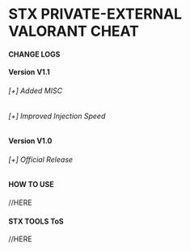# STX PRIVATE-EXTERNAL VALORANT CHEAT

#### **CHANGE LOGS**
**Version V1.1**
###### [+] Added MISC
###### [+] Improved Injection Speed
**Version V1.0**
###### [+] Official Release

#### **HOW TO USE**
//HERE

#### **STX TOOLS ToS**
//HERE
